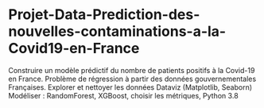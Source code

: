 # Projet-Data-Prediction-des-nouvelles-contaminations-a-la-Covid19-en-France
Construire un modèle prédictif du nombre de patients positifs à la Covid-19 en France. Problème de régression à partir des données gouvernementales Françaises. Explorer et nettoyer les données Dataviz (Matplotlib, Seaborn) Modéliser : RandomForest, XGBoost, choisir les métriques, Python 3.8

